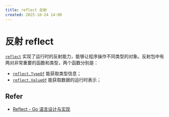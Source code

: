 ```yaml
---
title: reflect 反射
created: 2025-10-24 14:00
---
```

<!-- markdownlint-disable MD025 -->

# 反射 reflect

[`reflect`](https://golang.org/pkg/reflect/) 实现了运行时的反射能力，能够让程序操作不同类型的对象。反射包中有两对非常重要的函数和类型，两个函数分别是：

- [`reflect.TypeOf`](https://draven.co/golang/tree/reflect.TypeOf) 能获取类型信息；
- [`reflect.ValueOf`](https://draven.co/golang/tree/reflect.ValueOf) 能获取数据的运行时表示；

## Refer

- [Reflect - Go 语言设计与实现](https://draven.co/golang/docs/part2-foundation/ch04-basic/golang-reflect/)
